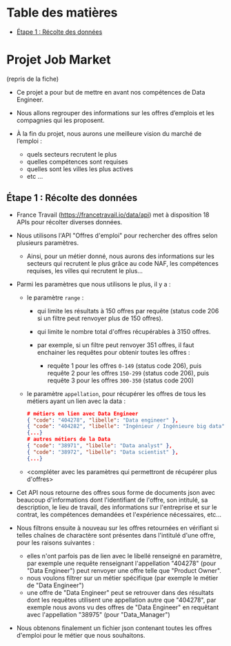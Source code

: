 # Table des matières

- [Étape 1 : Récolte des données](#étape-1--récolte-des-données)


# Projet Job Market


(repris de la fiche)

- Ce projet a pour but de mettre en avant nos compétences de Data Engineer.

- Nous allons regrouper des informations sur les offres d’emplois et les compagnies qui les proposent.

- À la fin du projet, nous aurons une meilleure vision du marché de l’emploi :
  - quels secteurs recrutent le plus
  - quelles compétences sont requises
  - quelles sont les villes les plus actives
  - etc …



## Étape 1 : Récolte des données

- France Travail (https://francetravail.io/data/api) met à disposition 18 APIs pour récolter diverses données.
- Nous utilisons l'API "Offres d'emploi" pour rechercher des offres selon plusieurs paramètres.
  - Ainsi, pour un métier donné, nous aurons des informations sur les secteurs qui recrutent le plus grâce au code NAF, les compétences requises, les villes qui recrutent le plus...

- Parmi les paramètres que nous utilisons le plus, il y a :

  - le paramètre `range` :
    - qui limite les résultats à 150 offres par requête (status code 206 si un filtre peut renvoyer plus de 150 offres).
    - qui limite le nombre total d'offres récupérables à 3150 offres.

    - par exemple, si un filtre peut renvoyer 351 offres, il faut enchainer les requêtes pour obtenir toutes les offres :
      - requête 1 pour les offres `0-149` (status code 206), puis requête 2 pour les offres `150-299` (status code 206), puis requête 3 pour les offres `300-350` (status code 200)

  - le paramètre `appellation`, pour récupérer les offres de tous les métiers ayant un lien avec la data :

    ```json
    # métiers en lien avec Data Engineer
    { "code": "404278", "libelle": "Data engineer" },
    { "code": "404282", "libelle": "Ingénieur / Ingénieure big data" },
    {...}
    # autres métiers de la Data
    { "code": "38971", "libelle": "Data analyst" },
    { "code": "38972", "libelle": "Data scientist" },
    {...}
    ```
  - <compléter avec les paramètres qui permettront de récupérer plus d'offres>

- Cet API nous retourne des offres sous forme de documents json avec beaucoup d'informations dont l'identifiant de l'offre, son intitulé, sa description, le lieu de travail, des informations sur l'entreprise et sur le contrat, les compétences demandées et l'expérience nécessaires, etc...

- Nous filtrons ensuite à nouveau sur les offres retournées en vérifiant si telles chaînes de charactère sont présentes dans l'intitulé d'une offre, pour les raisons suivantes :
  - elles n'ont parfois pas de lien avec le libellé renseigné en paramètre, par exemple une requête renseignant l'appellation "404278" (pour "Data Engineer") peut renvoyer une offre telle que "Product Owner".
  - nous voulons filtrer sur un métier spécifique (par exemple le métier de "Data Engineer")
  - une offre de "Data Engineer" peut se retrouver dans des résultats dont les requêtes utilisent une appellation autre que "404278", par exemple nous avons vu des offres de "Data Engineer" en requêtant avec l'appellation "38975" (pour "Data_Manager")

- Nous obtenons finalement un fichier json contenant toutes les offres d'emploi pour le métier que nous souhaitons.